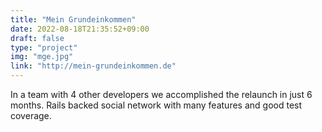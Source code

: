 ```yaml
---
title: "Mein Grundeinkommen"
date: 2022-08-18T21:35:52+09:00
draft: false
type: "project"
img: "mge.jpg"
link: "http://mein-grundeinkommen.de"
---
```

In a team with 4 other developers we accomplished the relaunch in just 6 months. Rails backed social network with many features and good test coverage.

